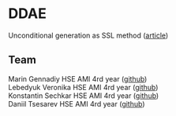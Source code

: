 # DDAE

Unconditional generation as SSL method ([article](https://arxiv.org/pdf/2303.09769.pdf))

## Team

Marin Gennadiy HSE AMI 4rd year ([github](https://github.com/gennadiymarin))\
Lebedyuk Veronika  HSE AMI 4rd year ([github](https://github.com/nikalebed))\
Konstantin Sechkar  HSE AMI 4rd year ([github](https://github.com/kssechkar))\
Daniil Tsesarev HSE AMI 4rd year ([github](https://github.com/tsessk))
